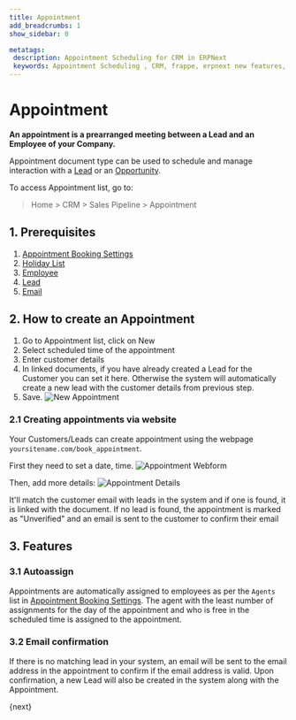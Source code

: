 ```yaml
---
title: Appointment
add_breadcrumbs: 1
show_sidebar: 0

metatags:
 description: Appointment Scheduling for CRM in ERPNext
 keywords: Appointment Scheduling , CRM, frappe, erpnext new features, erp, open source erp, free erp, security
---
```


# Appointment

**An appointment is a prearranged meeting between a Lead and an Employee of your Company.**

Appointment document type can be used to schedule and manage interaction with a [Lead](/docs/v13/user/manual/en/CRM/lead) or an [Opportunity](/docs/v13/user/manual/en/CRM/opportunity).

To access Appointment list, go to:
> Home > CRM > Sales Pipeline > Appointment

## 1. Prerequisites

1. [Appointment Booking Settings](/docs/v13/user/manual/en/CRM/appointment-booking-settings)
2. [Holiday List](/docs/v13/user/manual/en/human-resources/holiday-list)
3. [Employee](/docs/v13/user/manual/en/human-resources/employee)
4. [Lead](/docs/v13/user/manual/en/CRM/lead)
5. [Email](/docs/v13/user/manual/en/setting-up/email/email-account)

## 2. How to create an Appointment

1. Go to Appointment list, click on New
2. Select scheduled time of the appointment
3. Enter customer details
4. In linked documents, if you have already created a Lead for the Customer you can set it here. Otherwise the system will automatically create a new lead with the customer details from previous step.
1. Save.
 ![New Appointment](/docs/v13/assets/img/crm/new-appointment.png)

### 2.1 Creating appointments via website

Your Customers/Leads can create appointment using the webpage `yoursitename.com/book_appointment`.

First they need to set a date, time.
![Appointment Webform](/docs/v13/assets/img/crm/appointment-webform.png)

Then, add more details:
![Appointment Details](/docs/v13/assets/img/crm/appointment-details.png)

It'll match the customer email with leads in the system and if one is found, it is linked with the document.
If no lead is found, the appointment is marked as "Unverified" and an email is sent to the customer to confirm their email

## 3. Features

### 3.1 Autoassign

Appointments are automatically assigned to employees as per the `Agents` list in [Appointment Booking Settings](/docs/v13/user/manual/en/CRM/appointment-booking-settings). The agent with the least number of assignments for the day of the appointment and who is free in the scheduled time is assigned to the appointment.

### 3.2 Email confirmation

If there is no matching lead in your system, an email will be sent to the email address in the appointment to confirm if the email address is valid. Upon confirmation, a new Lead will also be created in the system along with the Appointment.

{next}